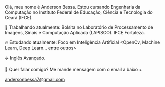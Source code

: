 Olá, meu nome é Anderson Bessa. Estou cursando Engenharia da Computação no Instituto Federal de Educação, Ciência e Tecnologia do Ceará (IFCE).

🚀 Trabalhando atualmente: Bolsita no Laboratório de Processamento de Imagens, Sinais e Computação Aplicada (LAPISCO). IFCE Fortaleza.

🔥 Estudando atualmente: Foco em Inteligência Artificial <OpenCv, Machine Learn, Deep Learn... entre outros>

✈️ Inglês Avançado.

💌 Quer falar comigo? Me mande mensagem com o email a baixo ⤵️

andersonbessa7@gmail.com
